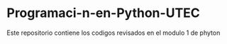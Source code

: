# Programaci-n-en-Python-UTEC
Este repositorio contiene los codigos revisados en el modulo 1 de phyton
